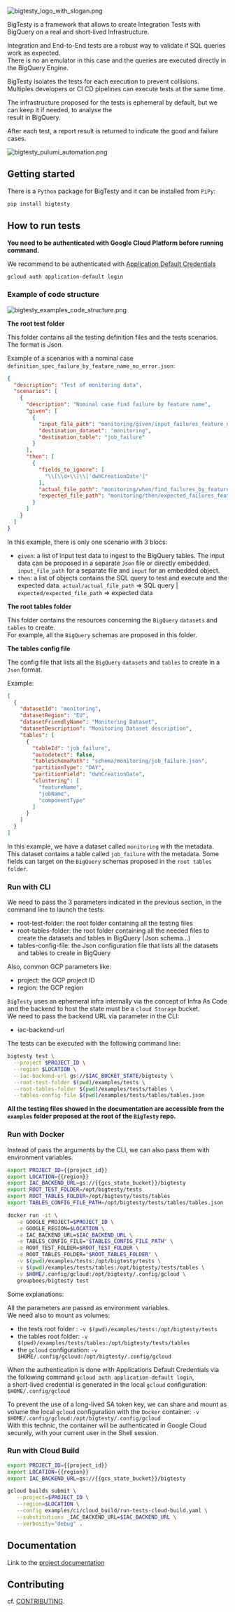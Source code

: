 ![bigtesty_logo_with_slogan.png](bigtesty-doc%2Fstatic%2Fimg%2Fbigtesty_logo_with_slogan.png)

BigTesty is a framework that allows to create Integration Tests with BigQuery on a real and short-lived Infrastructure.

Integration and End-to-End tests are a robust way to validate if SQL queries work as expected.\
There is no an emulator in this case and the queries are executed directly in the BigQuery Engine.

BigTesty isolates the tests for each execution to prevent collisions.\
Multiples developers or CI CD pipelines can execute tests at the same time.

The infrastructure proposed for the tests is ephemeral by default, but we can keep it if needed, to analyse the\
result in BigQuery.

After each test, a report result is returned to indicate the good and failure cases.

![bigtesty_pulumi_automation.png](diagram%2Fbigtesty_pulumi_automation.png)

## Getting started

There is a `Python` package for BigTesty and it can be installed from `PiPy`:

```bash
pip install bigtesty
```

## How to run tests

**You need to be authenticated with Google Cloud Platform before running command.**

We recommend to be authenticated with [Application Default Credentials](https://cloud.google.com/docs/authentication/application-default-credentials)

```bash
gcloud auth application-default login
```

### Example of code structure

![bigtesty_examples_code_structure.png](bigtesty-doc%2Fstatic%2Fimg%2Fbigtesty_examples_code_structure.png)

**The root test folder**

This folder contains all the testing definition files and the tests scenarios. The format is Json.

Example of a scenarios with a nominal case `definition_spec_failure_by_feature_name_no_error.json`:

```json
{
  "description": "Test of monitoring data",
  "scenarios": [
    {
      "description": "Nominal case find failure by feature name",
      "given": [
        {
          "input_file_path": "monitoring/given/input_failures_feature_name.json",
          "destination_dataset": "monitoring",
          "destination_table": "job_failure"
        }
      ],
      "then": [
        {
          "fields_to_ignore": [
            "\\[\\d+\\]\\['dwhCreationDate']"
          ],
          "actual_file_path": "monitoring/when/find_failures_by_feature_name.sql",
          "expected_file_path": "monitoring/then/expected_failures_feature_name.json"
        }
      ]
    }
  ]
}
```

In this example, there is only one scenario with 3 blocs:
- `given`: a list of input test data to ingest to the BigQuery tables. The input data can be proposed in a separate `Json` file or directly embedded. `input_file_path` for a separate file and `input` for an embedded object.
- `then`: a list of objects contains the SQL query to test and execute and the expected data. `actual/actual_file_path` => SQL query | `expected/expected_file_path` => expected data

**The root tables folder**

This folder contains the resources concerning the `BigQuery` `datasets` and `tables` to create.\
For example, all the `BigQuery` schemas are proposed in this folder.

**The tables config file**

The config file that lists all the `BigQuery` `datasets` and `tables` to create in a `Json` format.

Example:

```json
[
  {
    "datasetId": "monitoring",
    "datasetRegion": "EU",
    "datasetFriendlyName": "Monitoring Dataset",
    "datasetDescription": "Monitoring Dataset description",
    "tables": [
      {
        "tableId": "job_failure",
        "autodetect": false,
        "tableSchemaPath": "schema/monitoring/job_failure.json",
        "partitionType": "DAY",
        "partitionField": "dwhCreationDate",
        "clustering": [
          "featureName",
          "jobName",
          "componentType"
        ]
      }
    ]
  }
]
```

In this example, we have a dataset called `monitoring` with the metadata.\
This dataset contains a table called `job_failure` with the metadata. Some fields can target on the `BigQuery` schemas proposed in the `root tables folder`.

### Run with CLI

We need to pass the 3 parameters indicated in the previous section, in the command line to launch the tests:

- root-test-folder: the root folder containing all the testing files
- root-tables-folder: the root folder containing all the needed files to create the datasets and tables in BigQuery (Json schema...)
- tables-config-file: the Json configuration file that lists all the datasets and tables to create in BigQuery

Also, common GCP parameters like:
- project: the GCP project ID
- region: the GCP region

`BigTesty` uses an ephemeral infra internally via the concept of Infra As Code and the backend to host the state must be a `cloud Storage` bucket.\
We need to pass the backend URL via parameter in the CLI:
- iac-backend-url

The tests can be executed with the following command line:

```bash
bigtesty test \
  --project $PROJECT_ID \
  --region $LOCATION \
  --iac-backend-url gs://$IAC_BUCKET_STATE/bigtesty \
  --root-test-folder $(pwd)/examples/tests \
  --root-tables-folder $(pwd)/examples/tests/tables \
  --tables-config-file $(pwd)/examples/tests/tables/tables.json
```

**All the testing files showed in the documentation are accessible from the `examples` folder proposed at the root of the `BigTesty` repo.**

### Run with Docker

Instead of pass the arguments by the CLI, we can also pass them with environment variables.

```bash
export PROJECT_ID={{project_id}}
export LOCATION={{region}}
export IAC_BACKEND_URL=gs://{{gcs_state_bucket}}/bigtesty
export ROOT_TEST_FOLDER=/opt/bigtesty/tests
export ROOT_TABLES_FOLDER=/opt/bigtesty/tests/tables
export TABLES_CONFIG_FILE_PATH=/opt/bigtesty/tests/tables/tables.json

docker run -it \
   -e GOOGLE_PROJECT=$PROJECT_ID \
   -e GOOGLE_REGION=$LOCATION \
   -e IAC_BACKEND_URL=$IAC_BACKEND_URL \
   -e TABLES_CONFIG_FILE="$TABLES_CONFIG_FILE_PATH" \
   -e ROOT_TEST_FOLDER=$ROOT_TEST_FOLDER \
   -e ROOT_TABLES_FOLDER="$ROOT_TABLES_FOLDER" \
   -v $(pwd)/examples/tests:/opt/bigtesty/tests \
   -v $(pwd)/examples/tests/tables:/opt/bigtesty/tests/tables \
   -v $HOME/.config/gcloud:/opt/bigtesty/.config/gcloud \
   groupbees/bigtesty test
```

Some explanations:

All the parameters are passed as environment variables.\
We need also to mount as volumes:
- the tests root folder : `-v $(pwd)/examples/tests:/opt/bigtesty/tests`
- the tables root folder: `-v $(pwd)/examples/tests/tables:/opt/bigtesty/tests/tables`
- the `gcloud` configuration: `-v $HOME/.config/gcloud:/opt/bigtesty/.config/gcloud`

When the authentication is done with Applications Default Credentials via the following command `gcloud auth application-default login`,\
a short-lived credential is generated in the local `gcloud` configuration: `$HOME/.config/gcloud`

To prevent the use of a long-lived SA token key, we can share and mount as volume the local `gcloud` configuration with the `Docker` container: `-v $HOME/.config/gcloud:/opt/bigtesty/.config/gcloud`\
With this technic, the container will be authenticated in Google Cloud securely, with your current user in the Shell session.

### Run with Cloud Build

```bash
export PROJECT_ID={{project_id}}
export LOCATION={{region}}
export IAC_BACKEND_URL=gs://{{gcs_state_bucket}}/bigtesty

gcloud builds submit \
   --project=$PROJECT_ID \
   --region=$LOCATION \
   --config examples/ci/cloud_build/run-tests-cloud-build.yaml \
   --substitutions _IAC_BACKEND_URL=$IAC_BACKEND_URL \
   --verbosity="debug" .
```

## Documentation

Link to the [project documentation](https://tosun-si.github.io/bigtesty/docs/intro/)

## Contributing

cf. [CONTRIBUTING](CONTRIBUTING.md).
